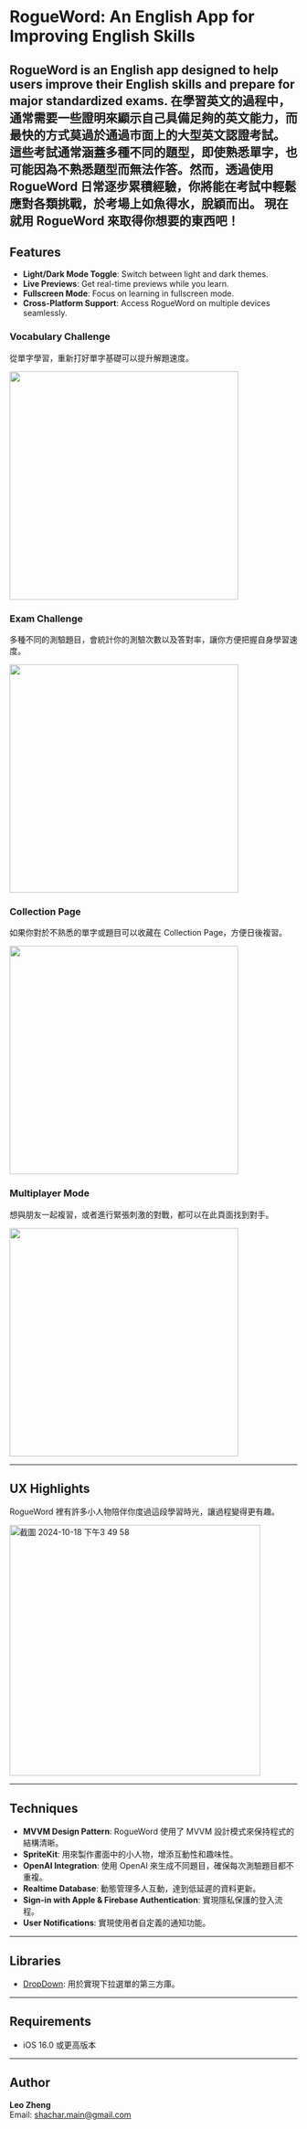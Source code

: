 # RogueWord: An English App for Improving English Skills
**RogueWord** is an English app designed to help users improve their English skills and prepare for major standardized exams.
在學習英文的過程中，通常需要一些證明來顯示自己具備足夠的英文能力，而最快的方式莫過於通過市面上的大型英文認證考試。
這些考試通常涵蓋多種不同的題型，即使熟悉單字，也可能因為不熟悉題型而無法作答。然而，透過使用 RogueWord 日常逐步累積經驗，你將能在考試中輕鬆應對各類挑戰，於考場上如魚得水，脫穎而出。
**現在就用 RogueWord 來取得你想要的東西吧！**
---
## Features
- **Light/Dark Mode Toggle**: Switch between light and dark themes.
- **Live Previews**: Get real-time previews while you learn.
- **Fullscreen Mode**: Focus on learning in fullscreen mode.
- **Cross-Platform Support**: Access RogueWord on multiple devices seamlessly.
### Vocabulary Challenge
從單字學習，重新打好單字基礎可以提升解題速度。

<img src="https://github.com/user-attachments/assets/7fa31c65-8503-40b2-b349-61db2ef9331b" width="400" />

### Exam Challenge
多種不同的測驗題目，會統計你的測驗次數以及答對率，讓你方便把握自身學習速度。

<img src="https://github.com/user-attachments/assets/937ffc8e-3a28-41b3-8c3e-7bb2675b157e" width="400" />

### Collection Page
如果你對於不熟悉的單字或題目可以收藏在 Collection Page，方便日後複習。

<img src="https://github.com/user-attachments/assets/05f3e9b7-f272-4864-ab9f-c686ab315958" width="400" />

### Multiplayer Mode
想與朋友一起複習，或者進行緊張刺激的對戰，都可以在此頁面找到對手。

<img src="https://github.com/user-attachments/assets/1cc881cf-aa67-442c-9062-e778cc01d234" width="400" />

---
## UX Highlights
RogueWord 裡有許多小人物陪伴你度過這段學習時光，讓過程變得更有趣。

<img width="439" alt="截圖 2024-10-18 下午3 49 58" src="https://github.com/user-attachments/assets/a2425ed9-3e48-4e59-b107-cd501de68aa4">

---
## Techniques
- **MVVM Design Pattern**: RogueWord 使用了 MVVM 設計模式來保持程式的結構清晰。
- **SpriteKit**: 用來製作畫面中的小人物，增添互動性和趣味性。
- **OpenAI Integration**: 使用 OpenAI 來生成不同題目，確保每次測驗題目都不重複。
- **Realtime Database**: 動態管理多人互動，達到低延遲的資料更新。
- **Sign-in with Apple & Firebase Authentication**: 實現隱私保護的登入流程。
- **User Notifications**: 實現使用者自定義的通知功能。
---
## Libraries
- [DropDown](https://github.com/AssistoLab/DropDown): 用於實現下拉選單的第三方庫。
---
## Requirements
- iOS 16.0 或更高版本
---
## Author
**Leo Zheng**  
Email: shachar.main@gmail.com
